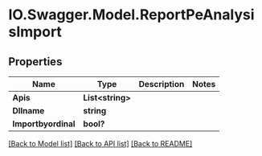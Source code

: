 # IO.Swagger.Model.ReportPeAnalysisImport
## Properties

Name | Type | Description | Notes
------------ | ------------- | ------------- | -------------
**Apis** | **List&lt;string&gt;** |  | 
**Dllname** | **string** |  | 
**Importbyordinal** | **bool?** |  | 

[[Back to Model list]](../README.md#documentation-for-models) [[Back to API list]](../README.md#documentation-for-api-endpoints) [[Back to README]](../README.md)

